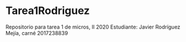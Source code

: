 # Tarea1Rodriguez
Repositorio para tarea 1 de micros, II 2020
Estudiante: Javier Rodríguez Mejía, carné 2017238839
